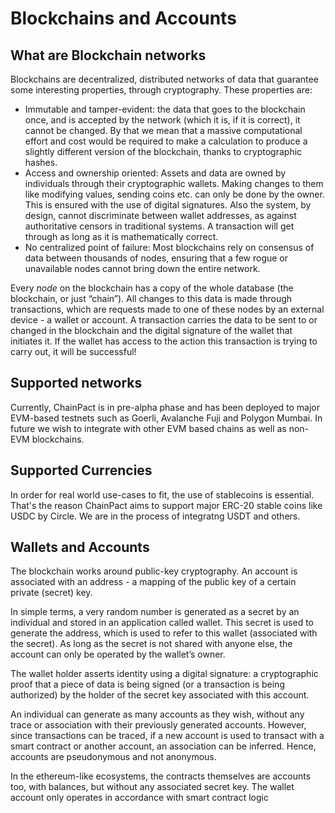 # Blockchains and Accounts

## What are Blockchain networks

Blockchains are decentralized, distributed networks of data that guarantee some interesting properties, through cryptography. These properties are:

- Immutable and tamper-evident: the data that goes to the blockchain once, and is accepted by the network (which it is, if it is correct), it cannot be changed. By that we mean that a massive computational effort and cost would be required to make a calculation to produce a slightly different version of the blockchain, thanks to cryptographic hashes.
- Access and ownership oriented: Assets and data are owned by individuals through their cryptographic wallets. Making changes to them like modifying values, sending coins etc. can only be done by the owner. This is ensured with the use of digital signatures. Also the system, by design, cannot discriminate between wallet addresses, as against authoritative censors in traditional systems. A transaction will get through as long as it is mathematically correct.
- No centralized point of failure: Most blockchains rely on consensus of data between thousands of nodes, ensuring that a few rogue or unavailable nodes cannot bring down the entire network.

  
Every _node_ on the blockchain has a copy of the whole database (the blockchain, or just “chain”). All changes to this data is made through transactions, which are requests made to one of these nodes by an external device - a wallet or account. A transaction carries the data to be sent to or changed in the blockchain and the digital signature of the wallet that initiates it. If the wallet has access to the action this transaction is trying to carry out, it will be successful! 

## Supported networks

Currently, ChainPact is in pre-alpha phase and has been deployed to major EVM-based testnets such as Goerli, Avalanche Fuji and Polygon Mumbai. In future we wish to integrate with other EVM based chains as well as non-EVM blockchains.

## Supported Currencies

In order for real world use-cases to fit, the use of stablecoins is essential. That's the reason ChainPact aims to support major ERC-20 stable coins like USDC by Circle. We are in the process of integratng USDT and others.

## Wallets and Accounts

The blockchain works around public-key cryptography. An account is associated with an address - a mapping of the public key of a certain private (secret) key.

In simple terms, a very random number is generated as a secret by an individual and stored in an application called wallet. This secret is used to generate the address, which is used to refer to this wallet (associated with the secret). As long as the secret is not shared with anyone else, the account can only be operated by the wallet’s owner.
  
The wallet holder asserts identity using a digital signature: a cryptographic proof that a piece of data is being signed (or a transaction is being authorized) by the holder of the secret key associated with this account. 
  
An individual can generate as many accounts as they wish, without any trace or association with their previously generated accounts. However, since transactions can be traced, if a new account is used to transact with a smart contract or another account, an association can be inferred. Hence, accounts are pseudonymous and not anonymous.

In the ethereum-like ecosystems, the contracts themselves are accounts too, with balances, but without any associated secret key. The wallet account only operates in accordance with smart contract logic

